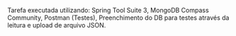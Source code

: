 Tarefa executada utilizando:
Spring Tool Suite 3,
MongoDB Compass Community,
Postman (Testes),
Preenchimento do DB para testes através da leitura e upload de arquivo JSON.
